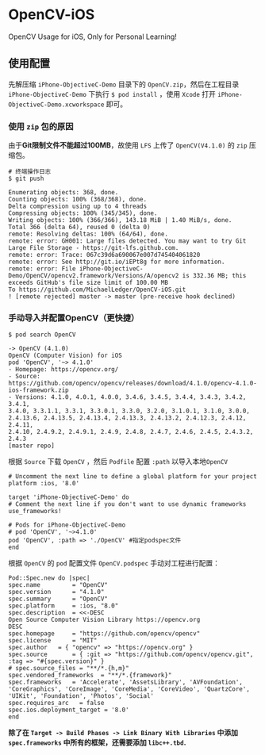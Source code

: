 # OpenCV-iOS
OpenCV Usage for iOS, Only for Personal Learning!

## 使用配置
先解压缩 `iPhone-ObjectiveC-Demo` 目录下的 `OpenCV.zip`，然后在工程目录 `iPhone-ObjectiveC-Demo` 下执行 `$ pod install` ，使用 `Xcode` 打开 `iPhone-ObjectiveC-Demo.xcworkspace` 即可。

### 使用 `zip` 包的原因
由于**Git限制文件不能超过100MB**，故使用 `LFS` 上传了 `OpenCV(V4.1.0)` 的 `zip` 压缩包。

```
# 终端操作日志
$ git push

Enumerating objects: 368, done.
Counting objects: 100% (368/368), done.
Delta compression using up to 4 threads
Compressing objects: 100% (345/345), done.
Writing objects: 100% (366/366), 143.18 MiB | 1.40 MiB/s, done.
Total 366 (delta 64), reused 0 (delta 0)
remote: Resolving deltas: 100% (64/64), done.
remote: error: GH001: Large files detected. You may want to try Git Large File Storage - https://git-lfs.github.com.
remote: error: Trace: 067c39d6a690067e007d745404061820
remote: error: See http://git.io/iEPt8g for more information.
remote: error: File iPhone-ObjectiveC-Demo/OpenCV/opencv2.framework/Versions/A/opencv2 is 332.36 MB; this exceeds GitHub's file size limit of 100.00 MB
To https://github.com/MichaelLedger/OpenCV-iOS.git
! [remote rejected] master -> master (pre-receive hook declined)
```

### 手动导入并配置OpenCV（更快捷）

```
$ pod search OpenCV

-> OpenCV (4.1.0)
OpenCV (Computer Vision) for iOS
pod 'OpenCV', '~> 4.1.0'
- Homepage: https://opencv.org/
- Source:  
https://github.com/opencv/opencv/releases/download/4.1.0/opencv-4.1.0-ios-framework.zip
- Versions: 4.1.0, 4.0.1, 4.0.0, 3.4.6, 3.4.5, 3.4.4, 3.4.3, 3.4.2, 3.4.1,
3.4.0, 3.3.1.1, 3.3.1, 3.3.0.1, 3.3.0, 3.2.0, 3.1.0.1, 3.1.0, 3.0.0,
2.4.13.6, 2.4.13.5, 2.4.13.4, 2.4.13.3, 2.4.13.2, 2.4.12.3, 2.4.12, 2.4.11,
2.4.10, 2.4.9.2, 2.4.9.1, 2.4.9, 2.4.8, 2.4.7, 2.4.6, 2.4.5, 2.4.3.2, 2.4.3
[master repo]
```

根据 `Source` 下载 `OpenCV` ，然后 `Podfile` 配置 `:path` 以导入本地`OpenCV`

```
# Uncomment the next line to define a global platform for your project
platform :ios, '8.0'

target 'iPhone-ObjectiveC-Demo' do
# Comment the next line if you don't want to use dynamic frameworks
use_frameworks!

# Pods for iPhone-ObjectiveC-Demo
# pod 'OpenCV', '~>4.1.0'
pod 'OpenCV', :path => './OpenCV' #指定podspec文件
end
```
根据 `OpenCV` 的 `pod` 配置文件 `OpenCV.podspec` 手动对工程进行配置：
```
Pod::Spec.new do |spec|
spec.name         = "OpenCV"
spec.version      = "4.1.0"
spec.summary      = "OpenCV"
spec.platform     = :ios, "8.0"
spec.description  = <<-DESC
Open Source Computer Vision Library https://opencv.org
DESC
spec.homepage     = "https://github.com/opencv/opencv"
spec.license      = "MIT"
spec.author   = { "opencv" => "https://opencv.org" }
spec.source       = { :git => "https://github.com/opencv/opencv.git", :tag => "#{spec.version}" }
# spec.source_files = "**/*.{h,m}"
spec.vendored_frameworks  = "**/*.{framework}"
spec.frameworks   = 'Accelerate', 'AssetsLibrary', 'AVFoundation', 'CoreGraphics', 'CoreImage', 'CoreMedia', 'CoreVideo', 'QuartzCore', 'UIKit', 'Foundation', 'Photos', 'Social'
spec.requires_arc   = false
spec.ios.deployment_target = '8.0'  
end
```

**除了在 `Target -> Build Phases -> Link Binary With Libraries` 中添加 `spec.frameworks` 中所有的框架，还需要添加 `libc++.tbd`.**

